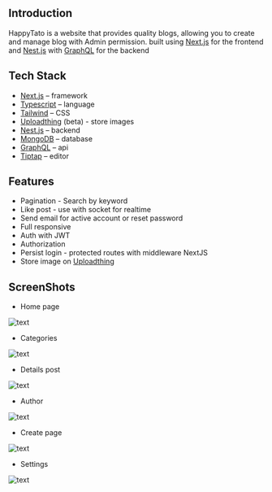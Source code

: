 ## Introduction

HappyTato is a website that provides quality blogs, allowing you to create and manage blog with Admin permission. built using [Next.js](https://nextjs.org/) for the frontend and [Nest.js](https://nestjs.com/) with [GraphQL](https://graphql.org/) for the backend

## Tech Stack

-   [Next.js](https://nextjs.org/) – framework
-   [Typescript](https://www.typescriptlang.org/) – language
-   [Tailwind](https://tailwindcss.com/) – CSS
-   [Uploadthing](https://uploadthing.com/) (beta) - store images
-   [Nest.js](https://nestjs.com/) – backend
-   [MongoDB](https://www.mongodb.com/) – database
-   [GraphQL](https://graphql.org/) – api
-   [Tiptap](https://tiptap.dev/) – editor

## Features

-   Pagination - Search by keyword
-   Like post - use with socket for realtime
-   Send email for active account or reset password
-   Full responsive
-   Auth with JWT
-   Authorization
-   Persist login - protected routes with middleware NextJS
-   Store image on [Uploadthing](https://uploadthing.com/)

## ScreenShots

-   Home page

![text](./PreviewImgs/Homepage.png)

-   Categories

![text](./PreviewImgs/Categories.png)

-   Details post

![text](./PreviewImgs/Details.png)

-   Author

![text](./PreviewImgs/Author.png)

-   Create page

![text](./PreviewImgs/Create.png)

-   Settings

![text](./PreviewImgs/setting.png)
